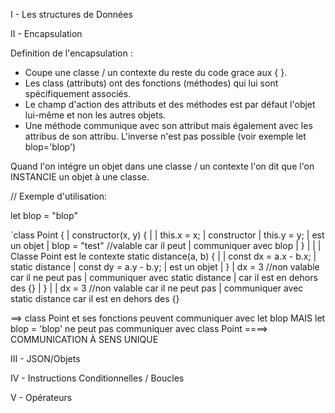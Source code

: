 I - Les structures de Données


II - Encapsulation

Definition de l'encapsulation : 
- Coupe  une classe / un contexte du reste du code grace aux { }. 
- Les class (attributs) ont des fonctions (méthodes) qui lui sont spécifiquement associés. 
- Le champ d'action des attributs et des méthodes est par défaut l'objet lui-même et non les autres objets.  
- Une méthode communique avec son attribut mais également avec les attribus de son attribu. L'inverse n'est pas possible (voir exemple let blop='blop')

Quand l'on intégre un objet dans une classe / un contexte l'on dit que l'on INSTANCIE un objet à une classe. 



// Exemple d'utilisation: 

let blop = "blop"

`class Point {                                                                  |
  constructor(x, y) {                           |                              | 
    this.x = x;                                 |   constructor                |
    this.y = y;                                 |   est un objet               |
    blop = "test"	//valable car il peut                                      |
                     communiquer avec blop                                     |
  }                                                                            |
                                                                               |
                                                                               |      Classe Point est le contexte
    static distance(a, b) {                     |                              |
    const dx = a.x - b.x;                       |   static distance            |
    const dy = a.y - b.y;                       |    est un objet              |
  }                                                                            |
  dx = 3 //non valable car il ne peut pas                                      |
           communiquer avec static distance                                    |
           car il est en dehors des {}                                         |
}                                                                              |
                                                                               |
dx = 3 //non valable car il ne peut pas                                        |
         communiquer avec static distance
         car il est en dehors des {}

 ==> class Point et ses fonctions peuvent communiquer avec let blop MAIS let blop = 'blop'  ne peut pas communiquer avec class Point 
 ====> COMMUNICATION À SENS UNIQUE 




III - JSON/Objets


IV - Instructions Conditionnelles / Boucles


V - Opérateurs
